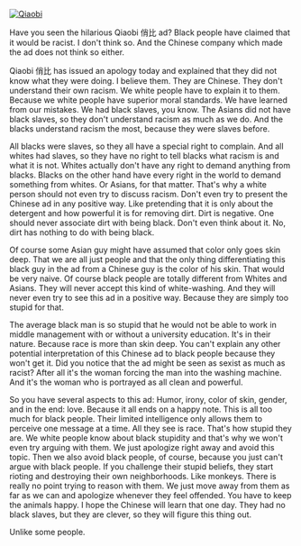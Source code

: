 [![Qiaobi](http://res.cloudinary.com/ontore/image/upload/c_scale,w_600/v1464508457/Qiaobi.jpg)](https://youtu.be/Xq-I0JRhvt4)

Have you seen the hilarious Qiaobi 俏比 ad? Black people have claimed that it would be racist. I don't think so. And the Chinese company which made the ad does not think so either.

Qiaobi 俏比 has issued an apology today and explained that they did not know what they were doing. I believe them. They are Chinese. They don't understand their own racism. We white people have to explain it to them. Because we white people have superior moral standards. We have learned from our mistakes. We had black slaves, you know. The Asians did not have black slaves, so they don't understand racism as much as we do. And the blacks understand racism the most, because they were slaves before.

All blacks were slaves, so they all have a special right to complain. And all whites had slaves, so they have no right to tell blacks what racism is and what it is not. Whites actually don't have any right to demand anything from blacks. Blacks on the other hand have every right in the world to demand something from whites. Or Asians, for that matter. That's why a white person should not even try to discuss racism. Don't even try to present the Chinese ad in any positive way. Like pretending that it is only about the detergent and how powerful it is for removing dirt. Dirt is negative. One should never associate dirt with being black. Don't even think about it. No, dirt has nothing to do with being black.

Of course some Asian guy might have assumed that color only goes skin deep. That we are all just people and that the only thing differentiating this black guy in the ad from a Chinese guy is the color of his skin. That would be very naive. Of course black people are totally different from Whites and Asians. They will never accept this kind of white-washing. And they will never even try to see this ad in a positive way. Because they are simply too stupid for that.

The average black man is so stupid that he would not be able to work in middle management with or without a university education. It's in their nature. Because race is more than skin deep. You can't explain any other potential interpretation of this Chinese ad to black people because they won't get it. Did you notice that the ad might be seen as sexist as much as racist? After all it's the woman forcing the man into the washing machine. And it's the woman who is portrayed as all clean and powerful.

So you have several aspects to this ad: Humor, irony, color of skin, gender, and in the end: love. Because it all ends on a happy note. This is all too much for black people. Their limited intelligence only allows them to perceive one message at a time. All they see is race. That's how stupid they are. We white people know about black stupidity and that's why we won't even try arguing with them. We just apologize right away and avoid this topic. Then we also avoid black people, of course, because you just can't argue with black people. If you challenge their stupid beliefs, they start rioting and destroying their own neighborhoods. Like monkeys. There is really no point trying to reason with them. We just move away from them as far as we can and apologize whenever they feel offended. You have to keep the animals happy. I hope the Chinese will learn that one day. They had no black slaves, but they are clever, so they will figure this thing out.

Unlike some people.
